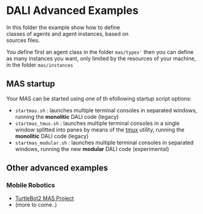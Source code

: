 # DALI Advanced Examples

In this folder the example show how to define  
classes of agents and agent instances, based on  
sources files.

You define first an agent class in the folder `mas/types'`
then you can define as many instances you want,
only limited by the resources of your machine,
in the folder `mas/instances`

## MAS startup

Your MAS can be started using one of th efollowing startup script options:

* ```startmas.sh``` : launches multiple terminal consoles in separated windows, running the __monolitic__ DALI code (legacy)
* ```startmas_tmux.sh``` : launches multiple terminal consoles in a single window splitted into panes by means of the [tmux](https://github.com/tmux/tmux/wiki/Installing) utility, running the __monolitic__ DALI code (legacy)
* ```startmas_modular.sh``` : launches multiple terminal consoles in separated windows, running the new __modular__ DALI code (experimental)

## Other advanced examples

### Mobile Robotics

* [TurtleBot2 MAS Project](https://github.com/valent0ne/turtlebot2-mas) 
* (more to come..)
